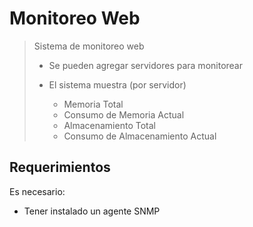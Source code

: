 Monitoreo Web
=============
> Sistema de monitoreo web
>
> * Se pueden agregar servidores para monitorear
>
> * El sistema muestra (por servidor)
>   * Memoria Total
>   * Consumo de Memoria Actual
>   * Almacenamiento Total
>   * Consumo de Almacenamiento Actual

Requerimientos
--------------
Es necesario:

* Tener instalado un agente SNMP
